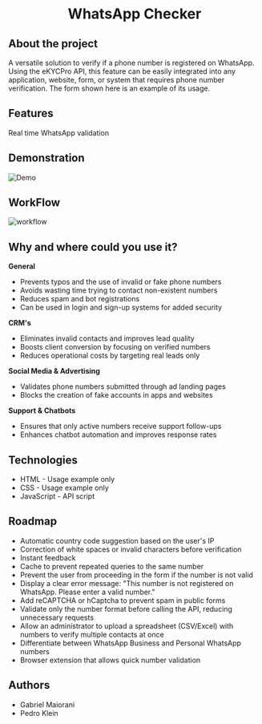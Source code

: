 <h1 align="center"> WhatsApp Checker </h1>

## About the project
A versatile solution to verify if a phone number is registered on WhatsApp. Using the eKYCPro API, this feature can be easily integrated into any application, website, form, or system that requires phone number verification. The form shown here is an example of its usage.

## Features
Real time WhatsApp validation

## Demonstration
![Demo](https://github.com/user-attachments/assets/8fd22cdb-fc4e-42ef-922d-ee83d493291c)

## WorkFlow  
![workflow](https://github.com/user-attachments/assets/29faa949-be50-44f6-a230-a6afbb8a8b20)

## Why and where could you use it?
**General**
- Prevents typos and the use of invalid or fake phone numbers
- Avoids wasting time trying to contact non-existent numbers
- Reduces spam and bot registrations
- Can be used in login and sign-up systems for added security

**CRM's**
- Eliminates invalid contacts and improves lead quality
- Boosts client conversion by focusing on verified numbers
- Reduces operational costs by targeting real leads only

**Social Media & Advertising**
- Validates phone numbers submitted through ad landing pages
- Blocks the creation of fake accounts in apps and websites

**Support & Chatbots**
- Ensures that only active numbers receive support follow-ups
- Enhances chatbot automation and improves response rates

## Technologies
- HTML - Usage example only
- CSS - Usage example only
- JavaScript - API script

## Roadmap
- Automatic country code suggestion based on the user's IP
- Correction of white spaces or invalid characters before verification
- Instant feedback
- Cache to prevent repeated queries to the same number
- Prevent the user from proceeding in the form if the number is not valid
- Display a clear error message: "This number is not registered on WhatsApp. Please enter a valid number."
- Add reCAPTCHA or hCaptcha to prevent spam in public forms
- Validate only the number format before calling the API, reducing unnecessary requests
- Allow an administrator to upload a spreadsheet (CSV/Excel) with numbers to verify multiple contacts at once
- Differentiate between WhatsApp Business and Personal WhatsApp numbers
- Browser extension that allows quick number validation

## Authors
- Gabriel Maiorani
- Pedro Klein
